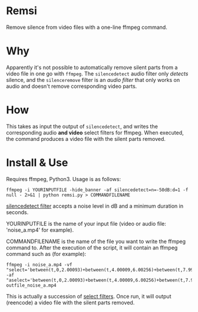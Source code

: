 # Remsi
Remove silence from video files with a one-line ffmpeg command.

# Why

Apparently it's not possible to automatically remove silent parts from a video file in one go with `ffmpeg`. The `silencedetect` audio filter only *detects* silence, and the `silenceremove` filter is an *audio filter* that only works on audio and doesn't remove corresponding video parts.

# How

This takes as input the output of `silencedetect`, and writes the corresponding audio **and video** select filters for ffmpeg. When executed, the command produces a video file with the silent parts removed.

# Install & Use

Requires ffmpeg, Python3. Usage is as follows:

    ffmpeg -i YOURINPUTFILE -hide_banner -af silencedetect=n=-50dB:d=1 -f null - 2>&1 | python remsi.py > COMMANDFILENAME

[silencedetect filter](https://ffmpeg.org/ffmpeg-filters.html#silencedetect) accepts a noise level in dB and a minimum duration in seconds.

YOURINPUTFILE is the name of your input file (video or audio file: 'noise_a.mp4' for example).

COMMANDFILENAME is the name of the file you want to write the ffmpeg command to. After the execution of the script, it will contain an ffmpeg command such as (for example):

    ffmpeg -i noise_a.mp4 -vf "select='between(t,0,2.00093)+between(t,4.00009,6.00256)+between(t,7.99961,9.99989)+between(t,12.0001,13.9998)',setpts=N/FRAME_RATE/TB" -af "aselect='between(t,0,2.00093)+between(t,4.00009,6.00256)+between(t,7.99961,9.99989)+between(t,12.0001,13.9998)',asetpts=N/SR/TB" outfile_noise_a.mp4

This is actually a succession of [select filters](https://ffmpeg.org/ffmpeg-filters.html#select_002c-aselect). Once run, it will output (reencode) a video file with the silent parts removed.
